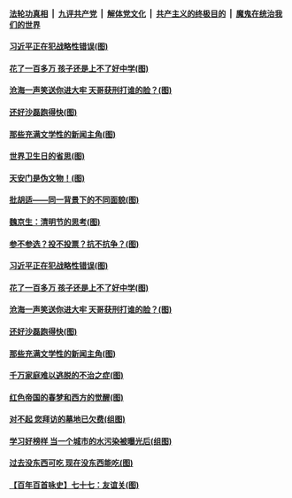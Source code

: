 ####  [法轮功真相](../../../../basic/blob/master/README.md?t=04081732) &nbsp;|&nbsp; [九评共产党](../../../../9ping.md/blob/master/README.md?t=04081732) &nbsp;|&nbsp; [解体党文化](../../../../jtdwh.md/blob/master/README.md?t=04081732)  &nbsp;|&nbsp; [共产主义的终极目的](../../../../gczydzjmd.md/blob/master/README.md?t=04081732) &nbsp;|&nbsp; [魔鬼在统治我们的世界](../../../../mgztzwmdsj.md/blob/master/README.md?t=04081732) 


#### [习近平正在犯战略性错误(图)](../pages/p4/968063.md?t=04081732) 

#### [花了一百多万 孩子还是上不了好中学(图)](../pages/p4/967959.md?t=04081732) 

#### [沧海一声笑送你进大牢 天哥获刑打谁的脸？(图)](../pages/p4/967961.md?t=04081732) 

#### [还好沙磊跑得快(图)](../pages/p4/967955.md?t=04081732) 

#### [那些充满文学性的新闻主角(图)](../pages/p4/967958.md?t=04081732) 

#### [世界卫生日的省思(图)](../pages/p4/968078.md?t=04081732) 

#### [天安门是伪文物！(图)](../pages/p4/968076.md?t=04081732) 


#### [批胡适——同一背景下的不同面貌(图)](../pages/p4/968070.md?t=04081732) 

#### [魏京生：清明节的思考(图)](../pages/p4/968069.md?t=04081732) 

#### [参不参选？投不投票？抗不抗争？(图)](../pages/p4/968067.md?t=04081732) 

#### [习近平正在犯战略性错误(图)](../pages/p4/968063.md?t=04081732) 


#### [花了一百多万 孩子还是上不了好中学(图)](../pages/p4/967959.md?t=04081732) 

#### [沧海一声笑送你进大牢 天哥获刑打谁的脸？(图)](../pages/p4/967961.md?t=04081732) 

#### [还好沙磊跑得快(图)](../pages/p4/967955.md?t=04081732) 

#### [那些充满文学性的新闻主角(图)](../pages/p4/967958.md?t=04081732) 

#### [千万家庭难以逃脱的不治之症(图)](../pages/p4/967956.md?t=04081732) 


#### [红色帝国的春梦和西方的觉醒(图)](../pages/p4/967870.md?t=04081732) 


#### [对不起 您拜访的墓地已欠费(组图)](../pages/p4/967865.md?t=04081732) 

#### [学习好榜样 当一个城市的水污染被曝光后(组图)](../pages/p4/967863.md?t=04081732) 

#### [过去没东西可吃 现在没东西能吃(图)](../pages/p4/967859.md?t=04081732) 

#### [【百年百首咏史】七十七：友谊关(图)](../pages/p4/967844.md?t=04081732) 

